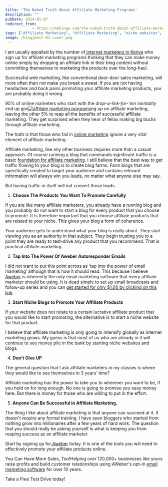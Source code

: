 ```yaml
---
title: 'The Naked Truth About Affiliate Marketing Programs'
description: ""
pubDate: 2014-01-07
redirect_from:
            - https://mahinge.com/the-naked-truth-about-affiliate-marketing-programs/
tags: ["Affiliate Marketing", "Affiliate Marketing", "niche websites", "online marketing"]
image: /blog/post-01-cover.png
---
```

I am usually appalled by the number of[ internet marketers in Kenya](https://mahinge.com/fully-monetize-blog-kenya/ "internet marketing") who sign up for affiliate marketing programs thinking that they can make money online simply by dropping an affiliate link in their blog content without committing themselves to marketing the products over the long-haul.

Successful web marketing, like conventional door-door sales marketing, will more often than not make you break a sweat. If you are not having headaches and back pains promoting your affiliate marketing products, you are probably doing it wrong.

95% of online marketers who start with the _drop-a-link-for-'em mentality_ end up givi[![affiliate marketing programs](https://mahinge.com/wp-content/uploads/2014/01/internet-marketing-150x150.jpg)](https://mahinge.com/wp-content/uploads/2014/01/internet-marketing.jpg)ng up on affiliate marketing, leaving the other 5% to reap all the benefits of successful affiliate marketing. They get surprised when they hear of fellas making big bucks through affiliate marketing.

The truth is that those who fail in [online marketing](https://mahinge.com/) ignore a very vital element of affiliate marketing.

Affiliate marketing, like any other business requires more than a casual approach. Of course running a blog that commands significant traffic is a basic [foundation for affiliate marketing](https://mahinge.com/wp-content/uploads/2014/01/Affiliate_marketing "affiliate marketing"). I still believe that the best way to get traffic flowing to your blog is to create blog farms. Farm blogs that are specifically created to target your audience and contains relevant information will always win you leads, no matter what anyone else may say.

But having traffic in itself will not convert those leads.

1.  **Choose The Products You Want To Promote Carefully**

If you are like many affiliate marketers, you already have a running blog and you probably do not want to start a blog for every product that you choose to promote. It is therefore important that you choose affiliate products that are related to your niche. This gives your blog a form of coherence.

Your audience gets to understand what your blog is really about. They start viewing you as an authority in that subject. They begin trusting you to a point they are ready to test-drive any product that you recommend. That is practical affiliate marketing.

2.  **Tap Into The Power Of Aweber Autoresponder Emails**

I did not want to put this point across as ‘tap into the power of email marketing’ although that is how it should read. This because I believe [Aweber](https://mahinge.com/wp-content/uploads/2014/01/order.htm "Aweber") is inherently the only email marketing software that every affiliate marketer should be using. It is dead simple to set up email broadcasts and follow-up series and you can [get started for only \$1.00 by clicking on this link](https://mahinge.com/wp-content/uploads/2014/01/order.htm "link1").

3.  **Start Niche Blogs to Promote Your Affiliate Products**

If your website does not relate to a certain lucrative affiliate product that you would like to start promoting, the alternative is to start a niche website for that product.

I believe that affiliate marketing is only going to intensify globally as internet marketing grows. My guess is that most of us who are already in it will continue to see money pile in the bank by starting niche websites and blogs.

4.  **Don’t Give UP**

The general question that I ask affiliate marketers in my classes is where they would like to see themselves in 3 years’ time?

Affiliate marketing has the power to take you to wherever you want to be, if you hold on for long enough. No one is going to promise you easy money here. But there is money for those who are willing to put in the effort.

5.  **Anyone Can Be Successful in Affiliate Marketing.**

The thing I like about affiliate marketing is that anyone can succeed at it. It doesn't require any formal training. I have seen bloggers who started from nothing grow into millionaires after a few years of hard work. The question that you should really be asking yourself is what is keeping you from reaping success as an affiliate marketer.

Start by signing up for[ Aweber](https://mahinge.com/wp-content/uploads/2014/01/blogscheme.aweber.com "aweber") today. It is one of the tools you will need to effectively promote your affiliate products online.

You Can Have More Sales, Too!Helping over 120,000+ businesses like yours raise profits and build customer relationships using AWeber's opt-in [email marketing software](https://mahinge.com/wp-content/uploads/2014/01/order.htm "Email Marketing Software") for over 10 years.

Take a Free Test Drive today!
